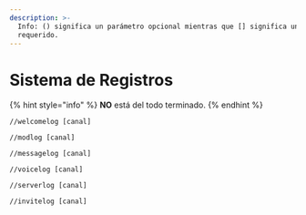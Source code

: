 ```yaml
---
description: >-
  Info: () significa un parámetro opcional mientras que [] significa uno
  requerido.
---
```


# Sistema de Registros

{% hint style="info" %}
**NO** está del todo terminado.
{% endhint %}

```text
//welcomelog [canal]
```

```text
//modlog [canal]
```

```text
//messagelog [canal]
```

```text
//voicelog [canal]
```

```text
//serverlog [canal]
```

```text
//invitelog [canal]
```


